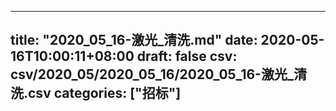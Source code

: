 
---
title: "2020_05_16-激光_清洗.md"
date: 2020-05-16T10:00:11+08:00
draft: false
csv: csv/2020_05/2020_05_16/2020_05_16-激光_清洗.csv
categories: ["招标"]
---

